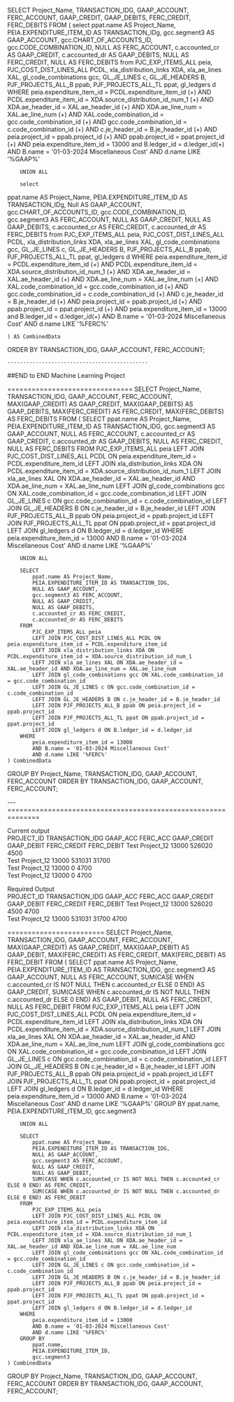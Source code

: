SELECT
    Project_Name,
    TRANSACTION_IDG,
    GAAP_ACCOUNT,
    FERC_ACCOUNT,
    GAAP_CREDIT,
    GAAP_DEBITS,
    FERC_CREDIT,
    FERC_DEBITS
FROM
    (
        select 
  ppat.name AS Project_Name, 
  PEIA.EXPENDITURE_ITEM_ID AS TRANSACTION_IDg, 
  gcc.segment3 AS GAAP_ACCOUNT, 
  gcc.CHART_OF_ACCOUNTS_ID, 
  gcc.CODE_COMBINATION_ID, 
  NULL AS FERC_ACCOUNT, 
  c.accounted_cr AS GAAP_CREDIT, 
  c.accounted_dr AS GAAP_DEBITS, 
  NULL AS FERC_CREDIT, 
  NULL AS FERC_DEBITS 
from 
  PJC_EXP_ITEMS_ALL peia, 
  PJC_COST_DIST_LINES_ALL PCDL, 
  xla_distribution_links XDA, 
  xla_ae_lines XAL, 
  gl_code_combinations gcc, 
  GL_JE_LINES c, 
  GL_JE_HEADERS B, 
  PJF_PROJECTS_ALL_B ppab, 
  PJF_PROJECTS_ALL_TL ppat,
  gl_ledgers d 
WHERE 
  peia.expenditure_item_id = PCDL.expenditure_item_id (+) 
  AND PCDL.expenditure_item_id = XDA.source_distribution_id_num_1 (+) 
  AND XDA.ae_header_id = XAL.ae_header_id (+) 
  AND XDA.ae_line_num = XAL.ae_line_num (+) 
  AND XAL.code_combination_id = gcc.code_combination_id (+) 
  AND gcc.code_combination_id = c.code_combination_id (+) 
  AND c.je_header_id = B.je_header_id (+) 
  AND peia.project_id = ppab.project_id (+) 
  AND ppab.project_id = ppat.project_id (+) 
  AND peia.expenditure_item_id = 13000 
  and B.ledger_id = d.ledger_id(+)
  AND B.name = '01-03-2024 Miscellaneous Cost' 
  AND d.name LIKE '%GAAP%'

        UNION ALL

        select 
  ppat.name AS Project_Name, 
  PEIA.EXPENDITURE_ITEM_ID AS TRANSACTION_IDg, 
  Null AS GAAP_ACCOUNT, 
  gcc.CHART_OF_ACCOUNTS_ID, 
  gcc.CODE_COMBINATION_ID, 
  gcc.segment3 AS FERC_ACCOUNT,
  NULL AS GAAP_CREDIT,
  NULL AS GAAP_DEBITS,
  c.accounted_cr AS FERC_CREDIT,
  c.accounted_dr AS FERC_DEBITS
from 
  PJC_EXP_ITEMS_ALL peia, 
  PJC_COST_DIST_LINES_ALL PCDL, 
  xla_distribution_links XDA, 
  xla_ae_lines XAL, 
  gl_code_combinations gcc, 
  GL_JE_LINES c, 
  GL_JE_HEADERS B, 
  PJF_PROJECTS_ALL_B ppab, 
  PJF_PROJECTS_ALL_TL ppat,
  gl_ledgers d 
WHERE 
  peia.expenditure_item_id = PCDL.expenditure_item_id (+) 
  AND PCDL.expenditure_item_id = XDA.source_distribution_id_num_1 (+) 
  AND XDA.ae_header_id = XAL.ae_header_id (+) 
  AND XDA.ae_line_num = XAL.ae_line_num (+) 
  AND XAL.code_combination_id = gcc.code_combination_id (+) 
  AND gcc.code_combination_id = c.code_combination_id (+) 
  AND c.je_header_id = B.je_header_id (+) 
  AND peia.project_id = ppab.project_id (+) 
  AND ppab.project_id = ppat.project_id (+) 
  AND peia.expenditure_item_id = 13000 
  and B.ledger_id = d.ledger_id(+)
  AND B.name = '01-03-2024 Miscellaneous Cost' 
  AND d.name LIKE '%FERC%'

    ) AS CombinedData
ORDER BY
    TRANSACTION_IDG, GAAP_ACCOUNT, FERC_ACCOUNT;


    ---------------------------------------------

##END to END Machine Learning Project

===============================
SELECT
    Project_Name,
    TRANSACTION_IDG,
    GAAP_ACCOUNT,
    FERC_ACCOUNT,
    MAX(GAAP_CREDIT) AS GAAP_CREDIT,
    MAX(GAAP_DEBITS) AS GAAP_DEBITS,
    MAX(FERC_CREDIT) AS FERC_CREDIT,
    MAX(FERC_DEBITS) AS FERC_DEBITS
FROM
    (
        SELECT 
            ppat.name AS Project_Name, 
            PEIA.EXPENDITURE_ITEM_ID AS TRANSACTION_IDG, 
            gcc.segment3 AS GAAP_ACCOUNT, 
            NULL AS FERC_ACCOUNT, 
            c.accounted_cr AS GAAP_CREDIT, 
            c.accounted_dr AS GAAP_DEBITS, 
            NULL AS FERC_CREDIT, 
            NULL AS FERC_DEBITS 
        FROM 
            PJC_EXP_ITEMS_ALL peia
            LEFT JOIN PJC_COST_DIST_LINES_ALL PCDL ON peia.expenditure_item_id = PCDL.expenditure_item_id
            LEFT JOIN xla_distribution_links XDA ON PCDL.expenditure_item_id = XDA.source_distribution_id_num_1
            LEFT JOIN xla_ae_lines XAL ON XDA.ae_header_id = XAL.ae_header_id AND XDA.ae_line_num = XAL.ae_line_num
            LEFT JOIN gl_code_combinations gcc ON XAL.code_combination_id = gcc.code_combination_id
            LEFT JOIN GL_JE_LINES c ON gcc.code_combination_id = c.code_combination_id
            LEFT JOIN GL_JE_HEADERS B ON c.je_header_id = B.je_header_id
            LEFT JOIN PJF_PROJECTS_ALL_B ppab ON peia.project_id = ppab.project_id
            LEFT JOIN PJF_PROJECTS_ALL_TL ppat ON ppab.project_id = ppat.project_id
            LEFT JOIN gl_ledgers d ON B.ledger_id = d.ledger_id
        WHERE 
            peia.expenditure_item_id = 13000 
            AND B.name = '01-03-2024 Miscellaneous Cost' 
            AND d.name LIKE '%GAAP%'

        UNION ALL

        SELECT 
            ppat.name AS Project_Name, 
            PEIA.EXPENDITURE_ITEM_ID AS TRANSACTION_IDG, 
            NULL AS GAAP_ACCOUNT, 
            gcc.segment3 AS FERC_ACCOUNT,
            NULL AS GAAP_CREDIT,
            NULL AS GAAP_DEBITS,
            c.accounted_cr AS FERC_CREDIT,
            c.accounted_dr AS FERC_DEBITS
        FROM 
            PJC_EXP_ITEMS_ALL peia
            LEFT JOIN PJC_COST_DIST_LINES_ALL PCDL ON peia.expenditure_item_id = PCDL.expenditure_item_id
            LEFT JOIN xla_distribution_links XDA ON PCDL.expenditure_item_id = XDA.source_distribution_id_num_1
            LEFT JOIN xla_ae_lines XAL ON XDA.ae_header_id = XAL.ae_header_id AND XDA.ae_line_num = XAL.ae_line_num
            LEFT JOIN gl_code_combinations gcc ON XAL.code_combination_id = gcc.code_combination_id
            LEFT JOIN GL_JE_LINES c ON gcc.code_combination_id = c.code_combination_id
            LEFT JOIN GL_JE_HEADERS B ON c.je_header_id = B.je_header_id
            LEFT JOIN PJF_PROJECTS_ALL_B ppab ON peia.project_id = ppab.project_id
            LEFT JOIN PJF_PROJECTS_ALL_TL ppat ON ppab.project_id = ppat.project_id
            LEFT JOIN gl_ledgers d ON B.ledger_id = d.ledger_id
        WHERE 
            peia.expenditure_item_id = 13000 
            AND B.name = '01-03-2024 Miscellaneous Cost' 
            AND d.name LIKE '%FERC%'
    ) CombinedData
GROUP BY
    Project_Name,
    TRANSACTION_IDG,
    GAAP_ACCOUNT,
    FERC_ACCOUNT
ORDER BY
    TRANSACTION_IDG, GAAP_ACCOUNT, FERC_ACCOUNT;

---==============================================================

Current output							
PROJECT_ID	TRANSACTION_IDG	GAAP_ACC	FERC_ACC	GAAP_CREDIT	GAAP_DEBIT	FERC_CREDIT	FERC_DEBIT
Test Project_12	13000	526020			4500		
Test Project_12	13000	531031		31700			
Test Project_12	13000		0			4700	
Test Project_12	13000		0				4700
							
Required Output							
PROJECT_ID	TRANSACTION_IDG	GAAP_ACC	FERC_ACC	GAAP_CREDIT	GAAP_DEBIT	FERC_CREDIT	FERC_DEBIT
Test Project_12	13000	526020			4500	4700	
Test Project_12	13000	531031		31700			4700

========================
SELECT
    Project_Name,
    TRANSACTION_IDG,
    GAAP_ACCOUNT,
    FERC_ACCOUNT,
    MAX(GAAP_CREDIT) AS GAAP_CREDIT,
    MAX(GAAP_DEBIT) AS GAAP_DEBIT,
    MAX(FERC_CREDIT) AS FERC_CREDIT,
    MAX(FERC_DEBIT) AS FERC_DEBIT
FROM
    (
        SELECT 
            ppat.name AS Project_Name, 
            PEIA.EXPENDITURE_ITEM_ID AS TRANSACTION_IDG, 
            gcc.segment3 AS GAAP_ACCOUNT, 
            NULL AS FERC_ACCOUNT, 
            SUM(CASE WHEN c.accounted_cr IS NOT NULL THEN c.accounted_cr ELSE 0 END) AS GAAP_CREDIT,
            SUM(CASE WHEN c.accounted_dr IS NOT NULL THEN c.accounted_dr ELSE 0 END) AS GAAP_DEBIT,
            NULL AS FERC_CREDIT,
            NULL AS FERC_DEBIT
        FROM 
            PJC_EXP_ITEMS_ALL peia
            LEFT JOIN PJC_COST_DIST_LINES_ALL PCDL ON peia.expenditure_item_id = PCDL.expenditure_item_id
            LEFT JOIN xla_distribution_links XDA ON PCDL.expenditure_item_id = XDA.source_distribution_id_num_1
            LEFT JOIN xla_ae_lines XAL ON XDA.ae_header_id = XAL.ae_header_id AND XDA.ae_line_num = XAL.ae_line_num
            LEFT JOIN gl_code_combinations gcc ON XAL.code_combination_id = gcc.code_combination_id
            LEFT JOIN GL_JE_LINES c ON gcc.code_combination_id = c.code_combination_id
            LEFT JOIN GL_JE_HEADERS B ON c.je_header_id = B.je_header_id
            LEFT JOIN PJF_PROJECTS_ALL_B ppab ON peia.project_id = ppab.project_id
            LEFT JOIN PJF_PROJECTS_ALL_TL ppat ON ppab.project_id = ppat.project_id
            LEFT JOIN gl_ledgers d ON B.ledger_id = d.ledger_id
        WHERE 
            peia.expenditure_item_id = 13000 
            AND B.name = '01-03-2024 Miscellaneous Cost' 
            AND d.name LIKE '%GAAP%'
        GROUP BY
            ppat.name, 
            PEIA.EXPENDITURE_ITEM_ID, 
            gcc.segment3

        UNION ALL

        SELECT 
            ppat.name AS Project_Name, 
            PEIA.EXPENDITURE_ITEM_ID AS TRANSACTION_IDG, 
            NULL AS GAAP_ACCOUNT, 
            gcc.segment3 AS FERC_ACCOUNT,
            NULL AS GAAP_CREDIT,
            NULL AS GAAP_DEBIT,
            SUM(CASE WHEN c.accounted_cr IS NOT NULL THEN c.accounted_cr ELSE 0 END) AS FERC_CREDIT,
            SUM(CASE WHEN c.accounted_dr IS NOT NULL THEN c.accounted_dr ELSE 0 END) AS FERC_DEBIT
        FROM 
            PJC_EXP_ITEMS_ALL peia
            LEFT JOIN PJC_COST_DIST_LINES_ALL PCDL ON peia.expenditure_item_id = PCDL.expenditure_item_id
            LEFT JOIN xla_distribution_links XDA ON PCDL.expenditure_item_id = XDA.source_distribution_id_num_1
            LEFT JOIN xla_ae_lines XAL ON XDA.ae_header_id = XAL.ae_header_id AND XDA.ae_line_num = XAL.ae_line_num
            LEFT JOIN gl_code_combinations gcc ON XAL.code_combination_id = gcc.code_combination_id
            LEFT JOIN GL_JE_LINES c ON gcc.code_combination_id = c.code_combination_id
            LEFT JOIN GL_JE_HEADERS B ON c.je_header_id = B.je_header_id
            LEFT JOIN PJF_PROJECTS_ALL_B ppab ON peia.project_id = ppab.project_id
            LEFT JOIN PJF_PROJECTS_ALL_TL ppat ON ppab.project_id = ppat.project_id
            LEFT JOIN gl_ledgers d ON B.ledger_id = d.ledger_id
        WHERE 
            peia.expenditure_item_id = 13000 
            AND B.name = '01-03-2024 Miscellaneous Cost' 
            AND d.name LIKE '%FERC%'
        GROUP BY
            ppat.name, 
            PEIA.EXPENDITURE_ITEM_ID, 
            gcc.segment3
    ) CombinedData
GROUP BY
    Project_Name,
    TRANSACTION_IDG,
    GAAP_ACCOUNT,
    FERC_ACCOUNT
ORDER BY
    TRANSACTION_IDG, GAAP_ACCOUNT, FERC_ACCOUNT;

